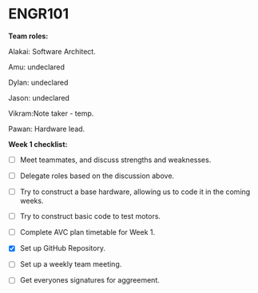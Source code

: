 # ENGR101

 **Team roles:**
 
Alakai: Software Architect.     

Amu: undeclared

Dylan: undeclared

Jason: undeclared
        
Vikram:Note taker - temp.

Pawan: Hardware lead.

**Week 1 checklist:**

- [ ] Meet teammates, and discuss strengths and weaknesses.

- [ ] Delegate roles based on the discussion above.

- [ ] Try to construct a base hardware, allowing us to code it in the coming weeks.

- [ ] Try to construct basic code to test motors.

- [ ] Complete AVC plan timetable for Week 1.

- [x] Set up GitHub Repository.

- [ ] Set up a weekly team meeting.
 
- [ ] Get everyones signatures for aggreement.


